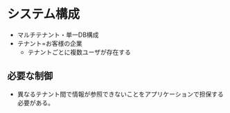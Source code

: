 システム構成
=====

* マルチテナント・単一DB構成
* テナント=お客様の企業
    * テナントごとに複数ユーザが存在する

## 必要な制御

* 異なるテナント間で情報が参照できないことをアプリケーションで担保する必要がある。


